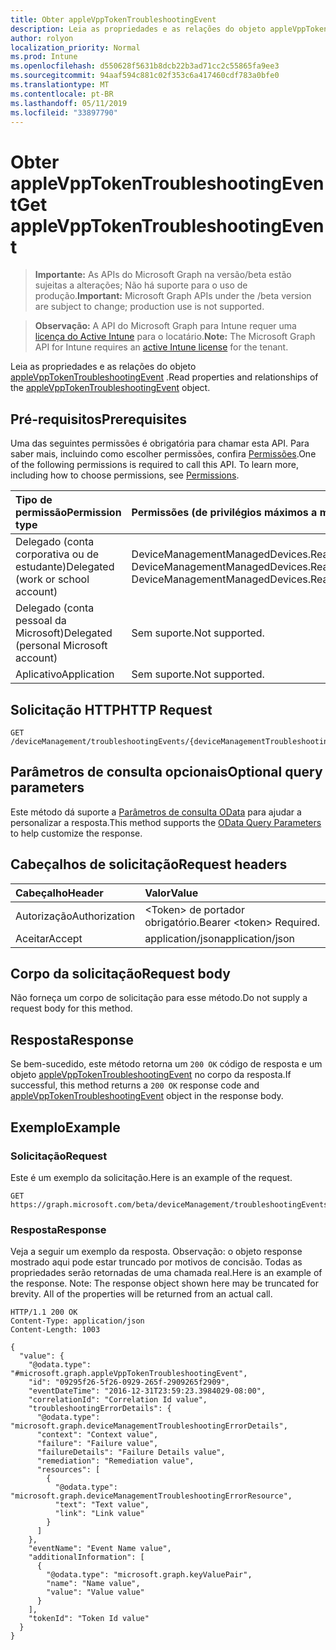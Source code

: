```yaml
---
title: Obter appleVppTokenTroubleshootingEvent
description: Leia as propriedades e as relações do objeto appleVppTokenTroubleshootingEvent.
author: rolyon
localization_priority: Normal
ms.prod: Intune
ms.openlocfilehash: d550628f5631b8dcb22b3ad71cc2c55865fa9ee3
ms.sourcegitcommit: 94aaf594c881c02f353c6a417460cdf783a0bfe0
ms.translationtype: MT
ms.contentlocale: pt-BR
ms.lasthandoff: 05/11/2019
ms.locfileid: "33897790"
---
```

# <a name="get-applevpptokentroubleshootingevent"></a><span data-ttu-id="4545e-103">Obter appleVppTokenTroubleshootingEvent</span><span class="sxs-lookup"><span data-stu-id="4545e-103">Get appleVppTokenTroubleshootingEvent</span></span>

> <span data-ttu-id="4545e-104">**Importante:** As APIs do Microsoft Graph na versão/beta estão sujeitas a alterações; Não há suporte para o uso de produção.</span><span class="sxs-lookup"><span data-stu-id="4545e-104">**Important:** Microsoft Graph APIs under the /beta version are subject to change; production use is not supported.</span></span>

> <span data-ttu-id="4545e-105">**Observação:** A API do Microsoft Graph para Intune requer uma [licença do Active Intune](https://go.microsoft.com/fwlink/?linkid=839381) para o locatário.</span><span class="sxs-lookup"><span data-stu-id="4545e-105">**Note:** The Microsoft Graph API for Intune requires an [active Intune license](https://go.microsoft.com/fwlink/?linkid=839381) for the tenant.</span></span>

<span data-ttu-id="4545e-106">Leia as propriedades e as relações do objeto [appleVppTokenTroubleshootingEvent](../resources/intune-troubleshooting-applevpptokentroubleshootingevent.md) .</span><span class="sxs-lookup"><span data-stu-id="4545e-106">Read properties and relationships of the [appleVppTokenTroubleshootingEvent](../resources/intune-troubleshooting-applevpptokentroubleshootingevent.md) object.</span></span>

## <a name="prerequisites"></a><span data-ttu-id="4545e-107">Pré-requisitos</span><span class="sxs-lookup"><span data-stu-id="4545e-107">Prerequisites</span></span>
<span data-ttu-id="4545e-p101">Uma das seguintes permissões é obrigatória para chamar esta API. Para saber mais, incluindo como escolher permissões, confira [Permissões](/graph/permissions-reference).</span><span class="sxs-lookup"><span data-stu-id="4545e-p101">One of the following permissions is required to call this API. To learn more, including how to choose permissions, see [Permissions](/graph/permissions-reference).</span></span>

|<span data-ttu-id="4545e-110">Tipo de permissão</span><span class="sxs-lookup"><span data-stu-id="4545e-110">Permission type</span></span>|<span data-ttu-id="4545e-111">Permissões (de privilégios máximos a mínimos)</span><span class="sxs-lookup"><span data-stu-id="4545e-111">Permissions (from most to least privileged)</span></span>|
|:---|:---|
|<span data-ttu-id="4545e-112">Delegado (conta corporativa ou de estudante)</span><span class="sxs-lookup"><span data-stu-id="4545e-112">Delegated (work or school account)</span></span>|<span data-ttu-id="4545e-113">DeviceManagementManagedDevices.ReadWrite.All, DeviceManagementManagedDevices.Read.All</span><span class="sxs-lookup"><span data-stu-id="4545e-113">DeviceManagementManagedDevices.ReadWrite.All, DeviceManagementManagedDevices.Read.All</span></span>|
|<span data-ttu-id="4545e-114">Delegado (conta pessoal da Microsoft)</span><span class="sxs-lookup"><span data-stu-id="4545e-114">Delegated (personal Microsoft account)</span></span>|<span data-ttu-id="4545e-115">Sem suporte.</span><span class="sxs-lookup"><span data-stu-id="4545e-115">Not supported.</span></span>|
|<span data-ttu-id="4545e-116">Aplicativo</span><span class="sxs-lookup"><span data-stu-id="4545e-116">Application</span></span>|<span data-ttu-id="4545e-117">Sem suporte.</span><span class="sxs-lookup"><span data-stu-id="4545e-117">Not supported.</span></span>|

## <a name="http-request"></a><span data-ttu-id="4545e-118">Solicitação HTTP</span><span class="sxs-lookup"><span data-stu-id="4545e-118">HTTP Request</span></span>
<!-- {
  "blockType": "ignored"
}
-->
``` http
GET /deviceManagement/troubleshootingEvents/{deviceManagementTroubleshootingEventId}
```

## <a name="optional-query-parameters"></a><span data-ttu-id="4545e-119">Parâmetros de consulta opcionais</span><span class="sxs-lookup"><span data-stu-id="4545e-119">Optional query parameters</span></span>
<span data-ttu-id="4545e-120">Este método dá suporte a [Parâmetros de consulta OData](https://docs.microsoft.com/en-us/graph/query-parameters) para ajudar a personalizar a resposta.</span><span class="sxs-lookup"><span data-stu-id="4545e-120">This method supports the [OData Query Parameters](https://docs.microsoft.com/en-us/graph/query-parameters) to help customize the response.</span></span>

## <a name="request-headers"></a><span data-ttu-id="4545e-121">Cabeçalhos de solicitação</span><span class="sxs-lookup"><span data-stu-id="4545e-121">Request headers</span></span>
|<span data-ttu-id="4545e-122">Cabeçalho</span><span class="sxs-lookup"><span data-stu-id="4545e-122">Header</span></span>|<span data-ttu-id="4545e-123">Valor</span><span class="sxs-lookup"><span data-stu-id="4545e-123">Value</span></span>|
|:---|:---|
|<span data-ttu-id="4545e-124">Autorização</span><span class="sxs-lookup"><span data-stu-id="4545e-124">Authorization</span></span>|<span data-ttu-id="4545e-125">&lt;Token&gt; de portador obrigatório.</span><span class="sxs-lookup"><span data-stu-id="4545e-125">Bearer &lt;token&gt; Required.</span></span>|
|<span data-ttu-id="4545e-126">Aceitar</span><span class="sxs-lookup"><span data-stu-id="4545e-126">Accept</span></span>|<span data-ttu-id="4545e-127">application/json</span><span class="sxs-lookup"><span data-stu-id="4545e-127">application/json</span></span>|

## <a name="request-body"></a><span data-ttu-id="4545e-128">Corpo da solicitação</span><span class="sxs-lookup"><span data-stu-id="4545e-128">Request body</span></span>
<span data-ttu-id="4545e-129">Não forneça um corpo de solicitação para esse método.</span><span class="sxs-lookup"><span data-stu-id="4545e-129">Do not supply a request body for this method.</span></span>

## <a name="response"></a><span data-ttu-id="4545e-130">Resposta</span><span class="sxs-lookup"><span data-stu-id="4545e-130">Response</span></span>
<span data-ttu-id="4545e-131">Se bem-sucedido, este método retorna um `200 OK` código de resposta e um objeto [appleVppTokenTroubleshootingEvent](../resources/intune-troubleshooting-applevpptokentroubleshootingevent.md) no corpo da resposta.</span><span class="sxs-lookup"><span data-stu-id="4545e-131">If successful, this method returns a `200 OK` response code and [appleVppTokenTroubleshootingEvent](../resources/intune-troubleshooting-applevpptokentroubleshootingevent.md) object in the response body.</span></span>

## <a name="example"></a><span data-ttu-id="4545e-132">Exemplo</span><span class="sxs-lookup"><span data-stu-id="4545e-132">Example</span></span>

### <a name="request"></a><span data-ttu-id="4545e-133">Solicitação</span><span class="sxs-lookup"><span data-stu-id="4545e-133">Request</span></span>
<span data-ttu-id="4545e-134">Este é um exemplo da solicitação.</span><span class="sxs-lookup"><span data-stu-id="4545e-134">Here is an example of the request.</span></span>
``` http
GET https://graph.microsoft.com/beta/deviceManagement/troubleshootingEvents/{deviceManagementTroubleshootingEventId}
```

### <a name="response"></a><span data-ttu-id="4545e-135">Resposta</span><span class="sxs-lookup"><span data-stu-id="4545e-135">Response</span></span>
<span data-ttu-id="4545e-p102">Veja a seguir um exemplo da resposta. Observação: o objeto response mostrado aqui pode estar truncado por motivos de concisão. Todas as propriedades serão retornadas de uma chamada real.</span><span class="sxs-lookup"><span data-stu-id="4545e-p102">Here is an example of the response. Note: The response object shown here may be truncated for brevity. All of the properties will be returned from an actual call.</span></span>
``` http
HTTP/1.1 200 OK
Content-Type: application/json
Content-Length: 1003

{
  "value": {
    "@odata.type": "#microsoft.graph.appleVppTokenTroubleshootingEvent",
    "id": "09295f26-5f26-0929-265f-2909265f2909",
    "eventDateTime": "2016-12-31T23:59:23.3984029-08:00",
    "correlationId": "Correlation Id value",
    "troubleshootingErrorDetails": {
      "@odata.type": "microsoft.graph.deviceManagementTroubleshootingErrorDetails",
      "context": "Context value",
      "failure": "Failure value",
      "failureDetails": "Failure Details value",
      "remediation": "Remediation value",
      "resources": [
        {
          "@odata.type": "microsoft.graph.deviceManagementTroubleshootingErrorResource",
          "text": "Text value",
          "link": "Link value"
        }
      ]
    },
    "eventName": "Event Name value",
    "additionalInformation": [
      {
        "@odata.type": "microsoft.graph.keyValuePair",
        "name": "Name value",
        "value": "Value value"
      }
    ],
    "tokenId": "Token Id value"
  }
}
```




